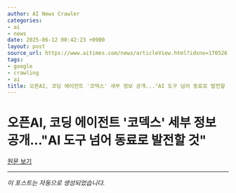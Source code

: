 ```yaml
---
author: AI News Crawler
categories:
- ai
- news
date: 2025-06-12 00:42:23 +0900
layout: post
source_url: https://www.aitimes.com/news/articleView.html?idxno=170526
tags:
- google
- crawling
- ai
title: 오픈AI, 코딩 에이전트 '코덱스' 세부 정보 공개..."AI 도구 넘어 동료로 발전할 것"
---
```


# 오픈AI, 코딩 에이전트 '코덱스' 세부 정보 공개..."AI 도구 넘어 동료로 발전할 것"

[원문 보기](https://www.aitimes.com/news/articleView.html?idxno=170526)

---
*이 포스트는 자동으로 생성되었습니다.*
